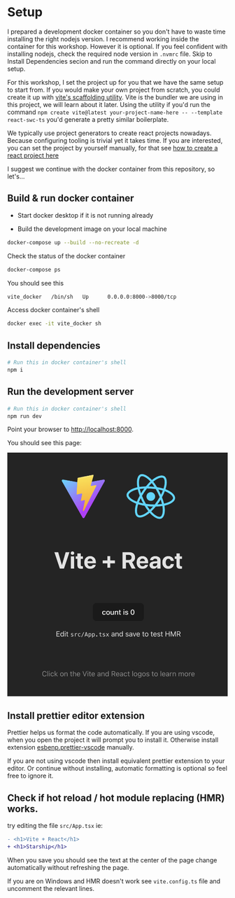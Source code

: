 # Setup

I prepared a development docker container so you don't have to waste time installing the right nodejs version. I recommend working inside the container for this workshop. However it is optional. If you feel confident with installing nodejs, check the required node version in `.nvmrc` file. Skip to Install Dependencies secion and run the command directly on your local setup. 

For this workshop, I set the project up for you that we have the same setup to start from. If you would make your own project from scratch, you could create it up with [vite's scaffolding utility](https://vitejs.dev/guide/#scaffolding-your-first-vite-project). Vite is the bundler we are using in this project, we will learn about it later.
Using the utility if you'd run the command `npm create vite@latest your-project-name-here -- --template react-swc-ts` you'd generate a pretty similar boilerplate.

We typically use project generators to create react projects nowadays. Because configuring tooling is trivial yet it takes time. If you are interested, you can set the project by yourself manually, for that see [how to create a react project here](https://react.dev/learn/start-a-new-react-project)

I suggest we continue with the docker container from this repository, so let's...

## Build & run docker container

- Start docker desktop if it is not running already

- Build the development image on your local machine
```sh
docker-compose up --build --no-recreate -d
```

Check the status of the docker container
```sh
docker-compose ps
```
You should see this
```sh
vite_docker   /bin/sh   Up      0.0.0.0:8000->8000/tcp
```

Access docker container's shell

```sh
docker exec -it vite_docker sh
```

## Install dependencies 
```sh
# Run this in docker container's shell
npm i 
```

## Run the development server
```sh
# Run this in docker container's shell
npm run dev
```

Point your browser to [http://localhost:8000](http://localhost:8000).

You should see this page:

![start page|20%](assets/start-page.png)

## Install prettier editor extension

Prettier helps us format the code automatically. 
If you are using vscode, when you open the project it will prompt you to install it. Otherwise install extension [esbenp.prettier-vscode](https://marketplace.visualstudio.com/items?itemName=esbenp.prettier-vscode) manually.

If you are not using vscode then install equivalent prettier extension to your editor. Or continue without installing, automatic formatting is optional so feel free to ignore it.

## Check if hot reload / hot module replacing (HMR) works. 

try editing the file `src/App.tsx` ie:
```diff
- <h1>Vite + React</h1>
+ <h1>Starship</h1>
```
When you save you should see the text at the center of the page change automatically without refreshing the page.

If you are on Windows and HMR doesn't work see `vite.config.ts` file and uncomment the relevant lines.
